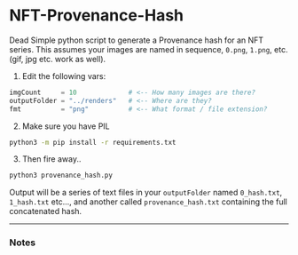 # NFT-Provenance-Hash
Dead Simple python script to generate a Provenance hash for an NFT series. This assumes your images are named in sequence, `0.png`, `1.png`, etc. (gif, jpg etc. work as well).


1. Edit the following vars:
```python
imgCount     = 10             # <-- How many images are there?
outputFolder = "../renders"   # <-- Where are they?
fmt          = "png"          # <-- What format / file extension?
```

2. Make sure you have PIL
```bash
python3 -m pip install -r requirements.txt
```

3. Then fire away..
```bash
python3 provenance_hash.py
```

Output will be a series of text files in your `outputFolder` named `0_hash.txt`, `1_hash.txt` etc..., and another called `provenance_hash.txt` containing the full concatenated hash.

---
<!-- NOTES -->
### Notes
